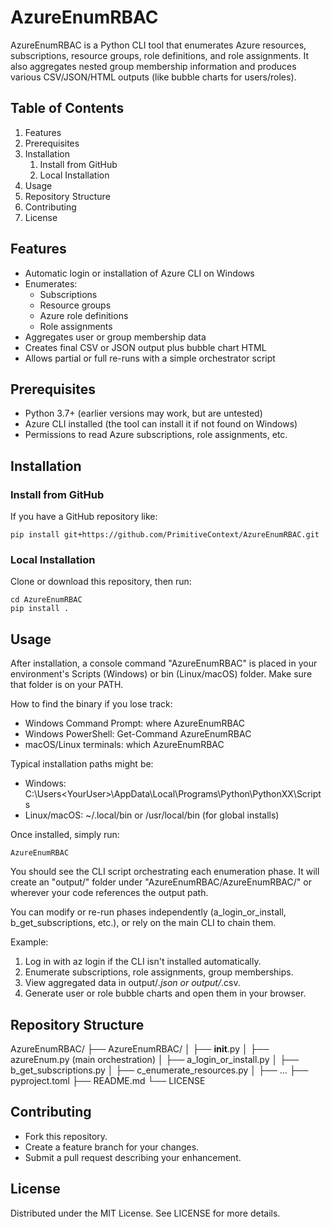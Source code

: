# AzureEnumRBAC

AzureEnumRBAC is a Python CLI tool that enumerates Azure resources,
subscriptions, resource groups, role definitions, and role assignments.
It also aggregates nested group membership information and produces
various CSV/JSON/HTML outputs (like bubble charts for users/roles).

## Table of Contents

1. Features
2. Prerequisites
3. Installation
   1. Install from GitHub
   2. Local Installation
4. Usage
5. Repository Structure
6. Contributing
7. License

## Features

- Automatic login or installation of Azure CLI on Windows
- Enumerates:
  - Subscriptions
  - Resource groups
  - Azure role definitions
  - Role assignments
- Aggregates user or group membership data
- Creates final CSV or JSON output plus bubble chart HTML
- Allows partial or full re-runs with a simple orchestrator script

## Prerequisites

- Python 3.7+ (earlier versions may work, but are untested)
- Azure CLI installed (the tool can install it if not found on Windows)
- Permissions to read Azure subscriptions, role assignments, etc.

## Installation

### Install from GitHub

If you have a GitHub repository like:

    pip install git+https://github.com/PrimitiveContext/AzureEnumRBAC.git

### Local Installation

Clone or download this repository, then run:

    cd AzureEnumRBAC
    pip install .

## Usage

After installation, a console command "AzureEnumRBAC" is placed in your environment's
Scripts (Windows) or bin (Linux/macOS) folder. Make sure that folder is on your PATH.

How to find the binary if you lose track:
- Windows Command Prompt:  where AzureEnumRBAC
- Windows PowerShell:      Get-Command AzureEnumRBAC
- macOS/Linux terminals:   which AzureEnumRBAC

Typical installation paths might be:
- Windows: C:\Users\<YourUser>\AppData\Local\Programs\Python\PythonXX\Scripts
- Linux/macOS: ~/.local/bin or /usr/local/bin (for global installs)

Once installed, simply run:

    AzureEnumRBAC

You should see the CLI script orchestrating each enumeration phase.
It will create an "output/" folder under "AzureEnumRBAC/AzureEnumRBAC/"
or wherever your code references the output path.

You can modify or re-run phases independently (a_login_or_install, b_get_subscriptions,
etc.), or rely on the main CLI to chain them.

Example:

1. Log in with az login if the CLI isn't installed automatically.
2. Enumerate subscriptions, role assignments, group memberships.
3. View aggregated data in output/*.json or output/*.csv.
4. Generate user or role bubble charts and open them in your browser.

## Repository Structure

AzureEnumRBAC/
├── AzureEnumRBAC/
│   ├── __init__.py
│   ├── azureEnum.py  (main orchestration)
│   ├── a_login_or_install.py
│   ├── b_get_subscriptions.py
│   ├── c_enumerate_resources.py
│   ├── ...
├── pyproject.toml
├── README.md
└── LICENSE

## Contributing

- Fork this repository.
- Create a feature branch for your changes.
- Submit a pull request describing your enhancement.

## License

Distributed under the MIT License. See LICENSE for more details.
